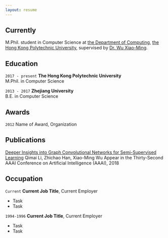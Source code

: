 ```yaml
---
layout: resume
---
```

## Currently

M.Phil. student in Computer Science at [the Department of Computing](https://www.comp.polyu.edu.hk), [the Hong Kong Polytechnic University](https://www.polyu.edu.hk), supervised by [Dr. Wu Xiao-Ming](http://www4.comp.polyu.edu.hk/~csxmwu/).

## Education

`2017 - present`
__The Hong Kong Polytechnic University__<br>
M.Phil. in Computer Science

`2013 - 2017`
__Zhejiang University__<br>
B.E. in Computer Science

## Awards

`2012`
Name of Award, Organization

## Publications

[Deeper Insights into Graph Convolutional Networks for Semi-Supervised Learning](https://arxiv.org/abs/1801.07606)
Qimai Li, Zhichao Han, Xiao-Ming Wu
Appear in the Thirty-Second AAAI Conference on Artificial Intelligence (AAAI), 2018
<!-- A list is also available [online](https://scholar.google.co.uk/citations?user=LTOTl0YAAAAJ) -->

<!-- ### Journals

`1994`
Article Title, Journal Title

`1994`
Article Title, Journal Title -->

<!-- ### Books

`1994`
Book Title, Journal Title

`1994`
Book Title, Journal Title -->


<!-- ## Presentations

`1994`
Presentation Title, Conference, <a href="https://MyWebsite.tld/presentation1">Link to Presentation</a> -->


## Occupation

`Current`
__Current Job Title__, Current Employer

- Task
- Task

`1994-1996`
__Current Job Title__, Current Employer

- Task
- Task



<!-- ### Footer

Last updated: May 2013 -->
